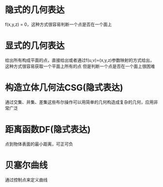 # 隐式的几何表达
f(x,y,z) = 0，这种方式很容易判断一个点是否在一个面上

# 显式的几何表达
给出所有构成平面的点，直接给出或者通过f(u,v)=(x,y,z)参数映射的方式给出，这种方式很容易获取一个平面上所有的点
但是判断一个点是否在一个面上很困难
# 构造立体几何法CSG(隐式表达)
通过交集、并集、差集这些布尔操作可以用简单的几何构造成复杂的几何，应用非常广泛
# 距离函数DF(隐式表达)
点到物体表面的最小距离，可正可负
# 贝塞尔曲线
通过控制点来定义曲线
